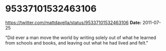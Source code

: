 # 95337101532463106
https://twitter.com/mattdavella/status/95337101532463106
**Date:** 2011-07-25

"Did ever a man move the world by writing solely out of what he learned from schools and books, and leaving out what he had lived and felt."
